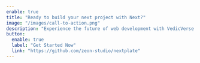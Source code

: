 ```yaml
---
enable: true
title: "Ready to build your next project with Next?"
image: "/images/call-to-action.png"
description: "Experience the future of web development with VedicVerse and Next. Build lightning-fast static sites with ease and flexibility."
button:
  enable: true
  label: "Get Started Now"
  link: "https://github.com/zeon-studio/nextplate"
---
```

